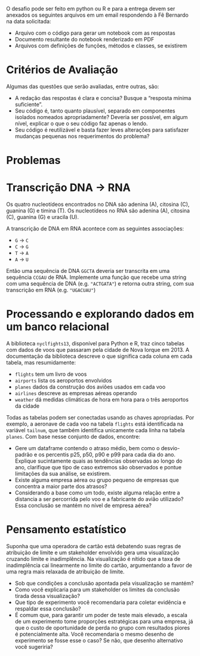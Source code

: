 O desafio pode ser feito em python ou R e para a entrega devem ser anexados os seguintes arquivos em um email respondendo à Fê Bernardo na data solicitada:

- Arquivo com o código para gerar um notebook com as respostas
- Documento resultante do notebook renderizado em PDF
- Arquivos com definições de funções, métodos e classes, se existirem

# Critérios de Avaliação

Algumas das questões que serão avaliadas, entre outras, são:

- A redação das respostas é clara e concisa? Busque a “resposta mínima suficiente”.
- Seu código é, tanto quanto plausível, separado em componentes isolados nomeados apropriadamente? Deveria ser possível, em algum nível, explicar o que o seu código faz apenas o lendo.
- Seu código é reutilizável e basta fazer leves alterações para satisfazer mudanças pequenas nos requerimentos do problema?

# Problemas

# Transcrição DNA → RNA

Os quatro nucleotídeos encontrados no DNA são adenina (A), citosina (C), guanina (G) e timina (T). Os nucleotídeos no RNA são adenina (A), citosina (C), guanina (G) e uracila (U). 

A transcrição de DNA em RNA acontece com as seguintes associações:

- `G` -> `C`
- `C` -> `G`
- `T` -> `A`
- `A` -> `U`

Então uma sequência de DNA `GGCTA` deveria ser transcrita em uma sequência `CCGAU` de RNA. Implemente uma função que recebe uma string com uma sequência de DNA (e.g. `"ACTGATA"`) e retorna outra string, com sua transcrição em RNA (e.g. `"UGACUAU"`)

# Processando e explorando dados em um banco relacional

A biblioteca `nyclfights13`, disponível para Python e R, traz cinco tabelas com dados de voos que passaram pela cidade de Nova Iorque em 2013. A documentação da biblioteca descreve o que significa cada coluna em cada tabela, mas resumidamente:

- `flights` tem um livro de voos
- `airports` lista os aeroportos envolvidos
- `planes` dados da construção dos aviões usados em cada voo
- `airlines` descreve as empresas aéreas operando
- `weather` dá medidas climáticas de hora em hora para o três aeroportos da cidade

Todas as tabelas podem ser conectadas usando as chaves apropriadas. Por exemplo, a aeronave de cada voo na tabela `flights` está identificada na variável `tailnum`, que também identifica unicamente cada linha na tabela `planes`. Com base nesse conjunto de dados, encontre:

- Gere um dataframe contendo o atraso médio, bem como o desvio-padrão e os percentis p25, p50, p90 e p99 para cada dia do ano. Explique sucintamente quais as tendências observadas ao longo do ano, clarifique que tipo de caso extremos são observados e pontue limitações da sua análise, se existirem.
- Existe alguma empresa aérea ou grupo pequeno de empresas que concentra a maior parte dos atrasos?
- Considerando a base como um todo, existe alguma relação entre a distancia a ser percorrida pelo voo e a fabricante do avião utilizado? Essa conclusão se mantém no nível de empresa aérea?

# Pensamento estatístico

Suponha que uma operadora de cartão está debatendo suas regras de atribuição de limite e um stakeholder envolvido gera uma visualização cruzando limite e inadimplência. Na visualização é nítido que a taxa de inadimplência cai linearmente no limite do cartão, argumentando a favor de uma regra mais relaxada de atribuição de limite.

- Sob que condições a conclusão apontada pela visualização se mantém?
- Como você explicaria para um stakeholder os limites da conclusão tirada dessa visualização?
- Que tipo de experimento você recomendaria para coletar evidência e respaldar essa conclusão?
- É comum que, para garantir um poder de teste mais elevado, a escala de um experimento tome proporções estratégicas para uma empresa, já que o custo de oportunidade de perda no grupo com resultados piores é potencialmente alta. Você recomendaria o mesmo desenho de experimento se fosse esse o caso? Se não, que desenho alternativo você sugeriria?
